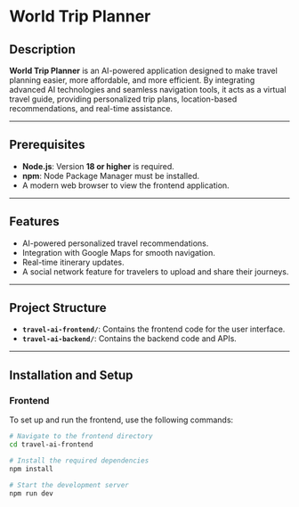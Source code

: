 # World Trip Planner

## Description

**World Trip Planner** is an AI-powered application designed to make travel planning easier, more affordable, and more efficient. By integrating advanced AI technologies and seamless navigation tools, it acts as a virtual travel guide, providing personalized trip plans, location-based recommendations, and real-time assistance.

---

## Prerequisites

- **Node.js**: Version **18 or higher** is required.
- **npm**: Node Package Manager must be installed.
- A modern web browser to view the frontend application.

---

## Features

- AI-powered personalized travel recommendations.
- Integration with Google Maps for smooth navigation.
- Real-time itinerary updates.
- A social network feature for travelers to upload and share their journeys.

---

## Project Structure

- **`travel-ai-frontend/`**: Contains the frontend code for the user interface.
- **`travel-ai-backend/`**: Contains the backend code and APIs.

---

## Installation and Setup

### Frontend

To set up and run the frontend, use the following commands:

```bash
# Navigate to the frontend directory
cd travel-ai-frontend

# Install the required dependencies
npm install

# Start the development server
npm run dev
